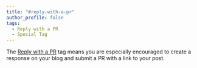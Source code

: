 ```yaml
---
title: "#reply-with-a-pr"
author_profile: false
tags:
  - Reply with a PR
  - Special Tag
---
```


The [Reply with a PR](/tags/#reply-with-a-pr) tag means you are especially encouraged to create a response on your blog and submit a PR with a link to your post.